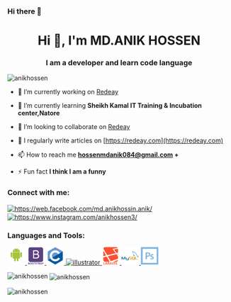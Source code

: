 ### Hi there 👋

<!--
**anikhossen/anikhossen** is a ✨ _special_ ✨ repository because its `README.md` (this file) appears on your GitHub profile.

Here are some ideas to get you started:

- 🔭 I’m currently working on ...
- 🌱 I’m currently learning ...
- 👯 I’m looking to collaborate on ...
- 🤔 I’m looking for help with ...
- 💬 Ask me about ...
- 📫 How to reach me: ...
- 😄 Pronouns: ...
- ⚡ Fun fact: ...
-->
<h1 align="center">Hi 👋, I'm MD.ANIK HOSSEN</h1>
<h3 align="center">I am a developer and learn code language</h3>

<p align="left"> <img src="https://komarev.com/ghpvc/?username=anikhossen&label=Profile%20views&color=0e75b6&style=flat" alt="anikhossen" /> </p>

- 🔭 I’m currently working on [Redeay](https://redeay.com)

- 🌱 I’m currently learning **Sheikh Kamal IT Training & Incubation center,Natore**

- 👯 I’m looking to collaborate on [Redeay](https://redeay.com)

- 📝 I regularly write articles on [https://redeay.com](https://redeay.com)

- 📫 How to reach me **hossenmdanik084@gmail.com +**

- ⚡ Fun fact **I think I am a funny**

<h3 align="left">Connect with me:</h3>
<p align="left">
<a href="https://fb.com/https://web.facebook.com/md.anikhossin.anik/" target="blank"><img align="center" src="https://raw.githubusercontent.com/rahuldkjain/github-profile-readme-generator/master/src/images/icons/Social/facebook.svg" alt="https://web.facebook.com/md.anikhossin.anik/" height="30" width="40" /></a>
<a href="https://instagram.com/https://www.instagram.com/anikhossen3/" target="blank"><img align="center" src="https://raw.githubusercontent.com/rahuldkjain/github-profile-readme-generator/master/src/images/icons/Social/instagram.svg" alt="https://www.instagram.com/anikhossen3/" height="30" width="40" /></a>
</p>

<h3 align="left">Languages and Tools:</h3>
<p align="left"> <a href="https://developer.android.com" target="_blank" rel="noreferrer"> <img src="https://raw.githubusercontent.com/devicons/devicon/master/icons/android/android-original-wordmark.svg" alt="android" width="40" height="40"/> </a> <a href="https://getbootstrap.com" target="_blank" rel="noreferrer"> <img src="https://raw.githubusercontent.com/devicons/devicon/master/icons/bootstrap/bootstrap-plain-wordmark.svg" alt="bootstrap" width="40" height="40"/> </a> <a href="https://www.cprogramming.com/" target="_blank" rel="noreferrer"> <img src="https://raw.githubusercontent.com/devicons/devicon/master/icons/c/c-original.svg" alt="c" width="40" height="40"/> </a> <a href="https://www.adobe.com/in/products/illustrator.html" target="_blank" rel="noreferrer"> <img src="https://www.vectorlogo.zone/logos/adobe_illustrator/adobe_illustrator-icon.svg" alt="illustrator" width="40" height="40"/> </a> <a href="https://laravel.com/" target="_blank" rel="noreferrer"> <img src="https://raw.githubusercontent.com/devicons/devicon/master/icons/laravel/laravel-plain-wordmark.svg" alt="laravel" width="40" height="40"/> </a> <a href="https://www.mysql.com/" target="_blank" rel="noreferrer"> <img src="https://raw.githubusercontent.com/devicons/devicon/master/icons/mysql/mysql-original-wordmark.svg" alt="mysql" width="40" height="40"/> </a> <a href="https://www.photoshop.com/en" target="_blank" rel="noreferrer"> <img src="https://raw.githubusercontent.com/devicons/devicon/master/icons/photoshop/photoshop-line.svg" alt="photoshop" width="40" height="40"/> </a> </p>

<p><img align="left" src="https://github-readme-stats.vercel.app/api/top-langs?username=anikhossen&show_icons=true&locale=en&layout=compact" alt="anikhossen" /></p>

<p>&nbsp;<img align="center" src="https://github-readme-stats.vercel.app/api?username=anikhossen&show_icons=true&locale=en" alt="anikhossen" /></p>

<p><img align="center" src="https://github-readme-streak-stats.herokuapp.com/?user=anikhossen&" alt="anikhossen" /></p>

